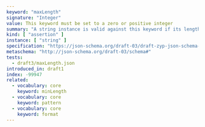 ```yaml
---
keyword: "maxLength"
signature: "Integer"
value: This keyword must be set to a zero or positive integer
summary: "A string instance is valid against this keyword if its length is less than, or equal to, the value of this keyword."
kind: [ "assertion" ]
instance: [ "string" ]
specification: "https://json-schema.org/draft-03/draft-zyp-json-schema-03.pdf#5.18"
metaschema: "http://json-schema.org/draft-03/schema#"
tests:
  - draft3/maxLength.json
introduced_in: draft1
index: -99947
related:
  - vocabulary: core
    keyword: minLength
  - vocabulary: core
    keyword: pattern
  - vocabulary: core
    keyword: format
---
```

